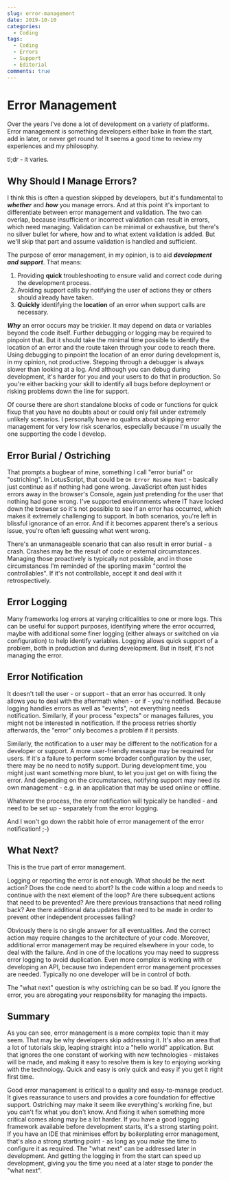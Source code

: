 ```yaml
---
slug: error-management
date: 2019-10-10
categories:
  - Coding
tags: 
  - Coding
  - Errors
  - Support
  - Editorial
comments: true
---
```

# Error Management

Over the years I've done a lot of development on a variety of platforms. Error management is something developers either bake in from the start, add in later, or never get round to! It seems a good time to review my experiences and my philosophy.

tl;dr - it varies.

<!-- more -->

## Why Should I Manage Errors?

I think this is often a question skipped by developers, but it's fundamental to **_whether_** and **_how_** you manage errors. And at this point it's important to differentiate between error management and validation. The two can overlap, because insufficient or incorrect validation can result in errors, which need managing. Validation can be minimal or exhaustive, but there's no silver bullet for where, how and to what extent validation is added. But we'll skip that part and assume validation is handled and sufficient.

The purpose of error management, in my opinion, is to aid **_development and support_**. That means:

1. Providing **quick** troubleshooting to ensure valid and correct code during the development process.
2. Avoiding support calls by notifying the user of actions they or others should already have taken.
3. **Quickly** identifying the **location** of an error when support calls are necessary.

**_Why_** an error occurs may be trickier. It may depend on data or variables beyond the code itself. Further debugging or logging may be required to pinpoint that. But it should take the minimal time possible to identify the location of an error and the route taken through your code to reach there. Using debugging to pinpoint the location of an error during development is, in my opinion, not productive. Stepping through a debugger is always slower than looking at a log. And although you can debug during development, it's harder for you and your users to do that in production. So you're either backing your skill to identify all bugs before deployment or risking problems down the line for support.

Of course there are short standalone blocks of code or functions for quick fixup that you have no doubts about or could only fail under extremely unlikely scenarios. I personally have no qualms about skipping error management for very low risk scenarios, especially because I'm usually the one supporting the code I develop.

## Error Burial / Ostriching

That prompts a bugbear of mine, something I call "error burial" or "ostriching". In LotusScript, that could be `On Error Resume Next` - basically just continue as if nothing had gone wrong. JavaScript often just hides errors away in the browser's Console, again just pretending for the user that nothing had gone wrong. I've supported environments where IT have locked down the browser so it's not possible to see if an error has occurred, which makes it extremely challenging to support. In both scenarios, you're left in blissful ignorance of an error. And if it becomes apparent there's a serious issue, you're often left guessing what went wrong.

There's an unmanageable scenario that can also result in error burial - a crash. Crashes may be the result of code or external circumstances. Managing those proactively is typically not possible, and in those circumstances I'm reminded of the sporting maxim "control the controllables". If it's not controllable, accept it and deal with it retrospectively.

## Error Logging

Many frameworks log errors at varying criticalities to one or more logs. This can be useful for support purposes, identifying where the error occurred, maybe with additional some finer logging (either always or switched on via configuration) to help identify variables. Logging allows quick support of a problem, both in production and during development. But in itself, it's not managing the error.

## Error Notification

It doesn't tell the user - or support - that an error has occurred. It only allows you to deal with the aftermath when - or if - you're notified. Because logging handles errors as well as "events", not everything needs notification. Similarly, if your process "expects" or manages failures, you might not be interested in notification. If the process retries shortly afterwards, the "error" only becomes a problem if it persists.

Similarly, the notification to a user may be different to the notification for a developer or support. A more user-friendly message may be required for users. If it's a failure to perform some broader configuration by the user, there may be no need to notify support. During development time, you might just want something more blunt, to let you just get on with fixing the error. And depending on the circumstances, notifying support may need its own management - e.g. in an application that may be used online or offline.

Whatever the process, the error notification will typically be handled - and need to be set up - separately from the error logging.

And I won't go down the rabbit hole of error management of the error notification! ;-)

## What Next?

This is the true part of error management.

Logging or reporting the error is not enough. What should be the next action? Does the code need to abort? Is the code within a loop and needs to continue with the next element of the loop? Are there subsequent actions that need to be prevented? Are there previous transactions that need rolling back? Are there additional data updates that need to be made in order to prevent other independent processes failing?

Obviously there is no single answer for all eventualities. And the correct action may require changes to the architecture of your code. Moreover, additional error management may be required elsewhere in your code, to deal with the failure. And in one of the locations you may need to suppress error logging to avoid duplication. Even more complex is working with or developing an API, because two independent error management processes are needed. Typically no one developer will be in control of both.

The "what next" question is why ostriching can be so bad. If you ignore the error, you are abrogating your responsibility for managing the impacts.

## Summary

As you can see, error management is a more complex topic than it may seem. That may be why developers skip addressing it. It's also an area that a lot of tutorials skip, leaping straight into a "hello world" application. But that ignores the one constant of working with new technologies - mistakes will be made, and making it easy to resolve them is key to enjoying working with the technology. Quick and easy is only quick and easy if you get it right first time.

Good error management is critical to a quality and easy-to-manage product. It gives reassurance to users and provides a core foundation for effective support. Ostriching may make it seem like everything's working fine, but you can't fix what you don't know. And fixing it when something more critical comes along may be a lot harder. If you have a good logging framework available before development starts, it's a strong starting point. If you have an IDE that minimises effort by boilerplating error management, that's also a strong starting point - as long as you _make_ the time to configure it as required. The "what next" can be addressed later in development. And getting the logging in from the start can speed up development, giving you the time you need at a later stage to ponder the "what next".